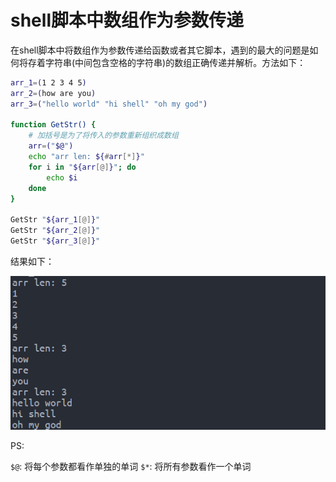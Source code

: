 # shell脚本中数组作为参数传递

在shell脚本中将数组作为参数传递给函数或者其它脚本，遇到的最大的问题是如何将存着字符串(中间包含空格的字符串)的数组正确传递并解析。方法如下：

```Bash
arr_1=(1 2 3 4 5)
arr_2=(how are you)
arr_3=("hello world" "hi shell" "oh my god")

function GetStr() {
    # 加括号是为了将传入的参数重新组织成数组
    arr=("$@")
    echo "arr len: ${#arr[*]}"
    for i in "${arr[@]}"; do
        echo $i
    done
}

GetStr "${arr_1[@]}"
GetStr "${arr_2[@]}"
GetStr "${arr_3[@]}"
```

结果如下：

![](https://raw.githubusercontent.com/AZMDDY/imgs/master/20201223213502.png)

PS:

`$@`: 将每个参数都看作单独的单词
`$*`: 将所有参数看作一个单词